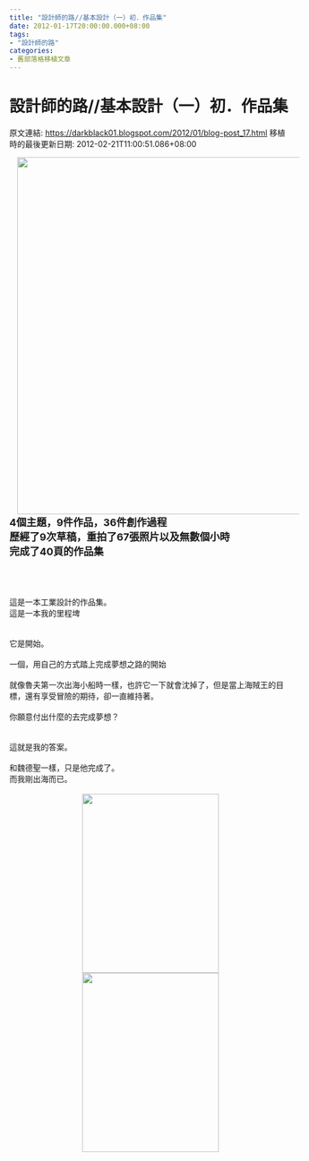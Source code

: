 ```yaml
---
title: "設計師的路//基本設計（一）初．作品集"
date: 2012-01-17T20:00:00.000+08:00
tags: 
- "設計師的路"
categories:
- 舊部落格移植文章
---
```


# 設計師的路//基本設計（一）初．作品集

原文連結: https://darkblack01.blogspot.com/2012/01/blog-post_17.html
移植時的最後更新日期: 2012-02-21T11:00:51.086+08:00

<div class="separator" style="clear: both; text-align: center;"><a href="http://1.bp.blogspot.com/-CGeeyGu6TeE/TxVhNKPEezI/AAAAAAAABzA/iyQkgZn-Bzs/s1600/DSCN5791.JPG" imageanchor="1" style="margin-left: 1em; margin-right: 1em;"><img border="0" height="638" src="http://1.bp.blogspot.com/-CGeeyGu6TeE/TxVhNKPEezI/AAAAAAAABzA/iyQkgZn-Bzs/s640/DSCN5791.JPG" width="640" /></a></div><b><span style="font-size: large;">4個主題，9件作品，36件創作過程</span></b><br /><b><span style="font-size: large;">歷經了9次草稿，重拍了67張照片以及無數個小時</span></b><br /><b><span style="font-size: large;">完成了40頁的作品集</span></b><br /><br /><a name='more'></a><br /><br /><br />這是一本工業設計的作品集。<br />這是一本我的里程埤<br /><br /><br />它是開始。<br /><br />一個，用自己的方式踏上完成夢想之路的開始<br /><br />就像魯夫第一次出海小船時一樣，也許它一下就會沈掉了，但是當上海賊王的目標，還有享受冒險的期待，卻一直維持著。<br /><br />你願意付出什麼的去完成夢想？<br /><br /><br />這就是我的答案。<br /><br />和魏德聖一樣，只是他完成了。<br />而我剛出海而已。<br /><br /><div class="separator" style="clear: both; text-align: center;"><a href="http://4.bp.blogspot.com/-IgEXpTlA1Tc/TxVhQcLUEmI/AAAAAAAABzI/Yxm-lnh6xAA/s1600/DSCN5789.JPG" imageanchor="1" style="margin-left: 1em; margin-right: 1em;"><img border="0" height="320" src="http://4.bp.blogspot.com/-IgEXpTlA1Tc/TxVhQcLUEmI/AAAAAAAABzI/Yxm-lnh6xAA/s320/DSCN5789.JPG" width="244" /></a><a href="http://2.bp.blogspot.com/-GclQUrGTaOw/TxVhS08i0SI/AAAAAAAABzQ/_kqyM1PYobo/s1600/DSCN5790.JPG" imageanchor="1" style="margin-left: 1em; margin-right: 1em;"><img border="0" height="320" src="http://2.bp.blogspot.com/-GclQUrGTaOw/TxVhS08i0SI/AAAAAAAABzQ/_kqyM1PYobo/s320/DSCN5790.JPG" width="244" /></a></div><br />
